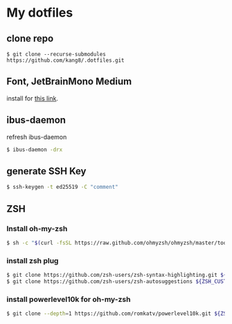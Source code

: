 # My dotfiles

## clone repo

```bahs
$ git clone --recurse-submodules https://github.com/kang8/.dotfiles.git
```

## Font, JetBrainMono Medium

install for [this link](https://github.com/ryanoasis/nerd-fonts/blob/master/patched-fonts/JetBrainsMono/Ligatures/Medium/complete/JetBrains%20Mono%20Medium%20Nerd%20Font%20Complete%20Mono.ttf).

## ibus-daemon

refresh ibus-daemon

```bash
$ ibus-daemon -drx
```

## generate SSH Key

```bash
$ ssh-keygen -t ed25519 -C "comment"
```

## ZSH

### Install oh-my-zsh
```bash
$ sh -c "$(curl -fsSL https://raw.github.com/ohmyzsh/ohmyzsh/master/tools/install.sh)"
```

### install zsh plug
```bash
$ git clone https://github.com/zsh-users/zsh-syntax-highlighting.git ${ZSH_CUSTOM:-~/.oh-my-zsh/custom}/plugins/zsh-syntax-highlighting
$ git clone https://github.com/zsh-users/zsh-autosuggestions ${ZSH_CUSTOM:-~/.oh-my-zsh/custom}/plugins/zsh-autosuggestions
```

### install powerlevel10k for oh-my-zsh
```bash
$ git clone --depth=1 https://github.com/romkatv/powerlevel10k.git ${ZSH_CUSTOM:-$HOME/.oh-my-zsh/custom}/themes/powerlevel10k
```

